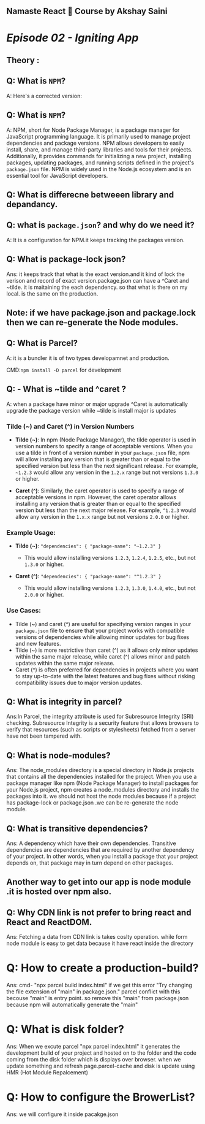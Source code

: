 ## Namaste React 🚀 Course by Akshay Saini

# _Episode 02 - Igniting App_

## Theory :

## Q: What is `NPM`?

A: Here's a corrected version:

## Q: What is `NPM`?

A: NPM, short for Node Package Manager, is a package manager for JavaScript programming language. It is primarily used to manage project dependencies and package versions. NPM allows developers to easily install, share, and manage third-party libraries and tools for their projects. Additionally, it provides commands for initializing a new project, installing packages, updating packages, and running scripts defined in the project's `package.json` file. NPM is widely used in the Node.js ecosystem and is an essential tool for JavaScript developers.

## Q: What is differecne betweeen library and depandancy.

## Q: what is `package.json`? and why do we need it?

A: It is a configuration for NPM.it keeps tracking the packages version.

## Q: What is package-lock json?

Ans: it keeps track that what is the exact version.and it kind of lock the verison and record of exact version.package.json can have a ^Caret and ~tilde. it is maitaining the each dependency. so that what is there on my local. is the same on the production.

## Note: if we have package.json and package.lock then we can re-generate the Node modules.

## Q: What is Parcel?

A: it is a bundler it is of two types developamnet and production.

CMD:`npm install -D parcel` for development

## Q: - What is ~tilde and ^caret ?

A: when a package have minor or major upgrade ^Caret is automatically upgrade the package version while ~tilde is install major is updates

### Tilde (~) and Caret (^) in Version Numbers

- **Tilde (~)**: In npm (Node Package Manager), the tilde operator is used in version numbers to specify a range of acceptable versions. When you use a tilde in front of a version number in your `package.json` file, npm will allow installing any version that is greater than or equal to the specified version but less than the next significant release. For example, `~1.2.3` would allow any version in the `1.2.x` range but not versions `1.3.0` or higher.

- **Caret (^)**: Similarly, the caret operator is used to specify a range of acceptable versions in npm. However, the caret operator allows installing any version that is greater than or equal to the specified version but less than the next major release. For example, `^1.2.3` would allow any version in the `1.x.x` range but not versions `2.0.0` or higher.

### Example Usage:

- **Tilde (~)**: `"dependencies": { "package-name": "~1.2.3" }`

  - This would allow installing versions `1.2.3`, `1.2.4`, `1.2.5`, etc., but not `1.3.0` or higher.

- **Caret (^)**: `"dependencies": { "package-name": "^1.2.3" }`
  - This would allow installing versions `1.2.3`, `1.3.0`, `1.4.0`, etc., but not `2.0.0` or higher.

### Use Cases:

- Tilde (~) and caret (^) are useful for specifying version ranges in your `package.json` file to ensure that your project works with compatible versions of dependencies while allowing minor updates for bug fixes and new features.
- Tilde (~) is more restrictive than caret (^) as it allows only minor updates within the same major release, while caret (^) allows minor and patch updates within the same major release.
- Caret (^) is often preferred for dependencies in projects where you want to stay up-to-date with the latest features and bug fixes without risking compatibility issues due to major version updates.

## Q: What is integrity in parcel?

Ans:In Parcel, the integrity attribute is used for Subresource Integrity (SRI) checking. Subresource Integrity is a security feature that allows browsers to verify that resources (such as scripts or stylesheets) fetched from a server have not been tampered with.

## Q: What is node-modules?

Ans: The node_modules directory is a special directory in Node.js projects that contains all the dependencies installed for the project. When you use a package manager like npm (Node Package Manager) to install packages for your Node.js project, npm creates a node_modules directory and installs the packages into it. we should not host the node modules because if a project has package-lock or package.json .we can be re-generate the node module.

## Q: What is transitive dependencies?

Ans: A dependency which have their own dependencies.
Transitive dependencies are dependencies that are required by another dependency of your project. In other words, when you install a package that your project depends on, that package may in turn depend on other packages.

## Another way to get into our app is node module .it is hosted over npm also.

## Q: Why CDN link is not prefer to bring react and React and ReactDOM.

Ans: Fetching a data from CDN link is takes coslty operation. while form node module is easy to get data because it have react inside the directory

# Q: How to create a production-build?

Ans: cmd- "npx parcel build index.html" if we get this error "Try changing the file extension of "main" in package.json." parcel conflict with this becouse "main" is entry point. so remove this "main" from package.json because npm will automatically generate the "main"

# Q: What is disk folder?

Ans: When we excute parcel "npx parcel index.html" it generates the development build of your project and hosted on to the folder and the code coming from the disk folder which is displays over browser. when we update something and refresh page.parcel-cache and disk is update using HMR (Hot Module Repalcement)

# Q: How to configure the BrowerList?
Ans: we will configure it inside pacakge.json
